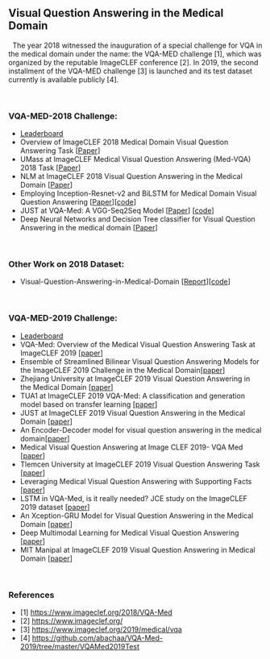## Visual Question Answering in the Medical Domain

&nbsp;
  The year 2018 witnessed the inauguration of a special challenge for VQA in the medical domain under the name: the VQA-MED challenge [1], which was organized by the reputable ImageCLEF conference [2]. In 2019, the second installment of the VQA-MED challenge [3] is launched and its test dataset currently is available publicly [4].

&nbsp;

### VQA-MED-2018 Challenge:
- [Leaderboard](https://www.crowdai.org/challenges/imageclef-2018-vqa-med/leaderboards)
- Overview of ImageCLEF 2018 Medical Domain Visual Question Answering Task [[Paper](http://ceur-ws.org/Vol-2125/paper_212.pdf)]
- UMass at ImageCLEF Medical Visual Question Answering (Med-VQA) 2018 Task [[Paper](http://ceur-ws.org/Vol-2125/paper_163.pdf)]
- NLM at ImageCLEF 2018 Visual Question Answering in the Medical Domain [[Paper](http://ceur-ws.org/Vol-2125/paper_212.pdf)]
- Employing Inception-Resnet-v2 and BiLSTM for Medical Domain Visual Question Answering [[Paper](http://ceur-ws.org/Vol-2125/paper_107.pdf)][[code](https://github.com/youngzhou97qz/VQA-Med/)]
- JUST at VQA-Med: A VGG-Seq2Seq Model [[Paper](http://ceur-ws.org/Vol-2125/paper_171.pdf)] [[code](https://github.com/bashartalafha/VQA-Med)]
- Deep Neural Networks and Decision Tree classifier for Visual Question Answering in the medical domain [[Paper](http://ceur-ws.org/Vol-2125/paper_159.pdf)]

&nbsp;
### Other Work on 2018 Dataset:
- Visual-Question-Answering-in-Medical-Domain [[Report](https://github.com/nehareddyg/Visual-Question-Answering-in-Medical-Domain/blob/master/AMP%20REPORT.pdf)][[code](https://github.com/nehareddyg/Visual-Question-Answering-in-Medical-Domain)]

&nbsp;
### VQA-MED-2019 Challenge:
- [Leaderboard](https://www.crowdai.org/challenges/imageclef-2019-vqa-med/leaderboards)
- VQA-Med: Overview of the Medical Visual Question Answering Task at ImageCLEF 2019 [[paper](http://ceur-ws.org/Vol-2380/paper_272.pdf)]
- Ensemble of Streamlined Bilinear Visual Question Answering Models for the ImageCLEF 2019 Challenge in the Medical Domain[[paper](http://ceur-ws.org/Vol-2380/paper_64.pdf)]
- Zhejiang University at ImageCLEF 2019 Visual Question Answering in the Medical Domain [[paper](http://ceur-ws.org/Vol-2380/paper_85.pdf)]
- TUA1 at ImageCLEF 2019 VQA-Med: A classification and generation model based on transfer learning [[paper](http://ceur-ws.org/Vol-2380/paper_190.pdf)]
- JUST at ImageCLEF 2019 Visual Question Answering in the Medical Domain [[paper](http://ceur-ws.org/Vol-2380/paper_125.pdf)]
- An Encoder-Decoder model for visual question answering in the medical domain[[paper](http://ceur-ws.org/Vol-2380/paper_124.pdf)]
- Medical Visual Question Answering at Image CLEF 2019- VQA Med [[paper](http://ceur-ws.org/Vol-2380/paper_147.pdf)]
- Tlemcen University at ImageCLEF 2019 Visual Question Answering Task [[paper](http://ceur-ws.org/Vol-2380/paper_117.pdf)]
- Leveraging Medical Visual Question Answering with Supporting Facts [[paper](http://ceur-ws.org/Vol-2380/paper_112.pdf)]
- LSTM in VQA-Med, is it really needed? JCE study on the ImageCLEF 2019 dataset [[paper](http://ceur-ws.org/Vol-2380/paper_116.pdf)]
- An Xception-GRU Model for Visual Question Answering in the Medical Domain [[paper](http://ceur-ws.org/Vol-2380/paper_127.pdf)]
- Deep Multimodal Learning for Medical Visual Question Answering [[paper](http://ceur-ws.org/Vol-2380/paper_123.pdf)]
- MIT Manipal at ImageCLEF 2019 Visual Question Answering in Medical Domain [[paper](http://ceur-ws.org/Vol-2380/paper_167.pdf)]


&nbsp;
### References
- [1] https://www.imageclef.org/2018/VQA-Med
- [2] https://www.imageclef.org/
- [3] https://www.imageclef.org/2019/medical/vqa
- [4] https://github.com/abachaa/VQA-Med-2019/tree/master/VQAMed2019Test
